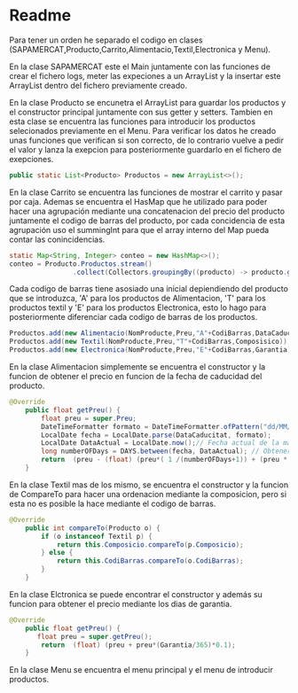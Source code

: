 # Readme
Para tener un orden he separado el codigo en clases (SAPAMERCAT,Producto,Carrito,Alimentacio,Textil,Electronica y Menu).

En la clase SAPAMERCAT este el Main juntamente con las funciones de crear el fichero logs, meter las expeciones a un ArrayList y la insertar este ArrayList dentro del fichero previamente creado.

En la clase Producto se encunetra el ArrayList para guardar los productos y el constructor principal juntamente con sus getter y setters. Tambien en esta clase se encuentra las funciones para introducir los productos selecionados previamente en el Menu. Para verificar los datos he creado unas funciones que verifican si son correcto, de lo contrario vuelve a pedir el valor y lanza la exepcion para posteriormente guardarlo en el fichero de exepciones.
```java
public static List<Producto> Productos = new ArrayList<>();
```

En la clase Carrito se encuentra las funciones de mostrar el carrito y pasar por caja. Ademas se encuentra el HasMap que he utilizado para poder hacer una agrupación mediante una concatenacion del precio del producto juntamente el codigo de barras del producto, por cada concidencia de esta agrupación uso el summingInt para que el array interno del Map pueda contar las conincidencias.
```java
static Map<String, Integer> conteo = new HashMap<>();
conteo = Producto.Productos.stream()
                .collect(Collectors.groupingBy((producto) -> producto.getPreu() + "_" + producto.getCodiBarras(), Collectors.summingInt(e -> 1)));
```

Cada codigo de barras tiene asosiado una inicial depiendiendo del producto que se introduzca, 'A' para los productos de Alimentacion, 'T' para los productos textil y 'E' para los productos Electronica, esto lo hago para posteriormente diferenciar cada codigo de barras de los productos.
```java
Productos.add(new Alimentacio(NomProducte,Preu,"A"+CodiBarras,DataCaducitat));
Productos.add(new Textil(NomProducte,Preu,"T"+CodiBarras,Composisico));
Productos.add(new Electronica(NomProducte,Preu,"E"+CodiBarras,Garantia));
```

En la clase Alimentacion simplemente se encuentra el constructor y la funcion de obtener el precio en funcion de la fecha de caducidad del producto.
```java
@Override
    public float getPreu() {
        float preu = super.Preu;
        DateTimeFormatter formato = DateTimeFormatter.ofPattern("dd/MM/yyyy");
        LocalDate fecha = LocalDate.parse(DataCaducitat, formato);
        LocalDate DataActual = LocalDate.now();// Fecha actual de la maquina
        long numberOFDays = DAYS.between(fecha, DataActual); // Obtener la diferencia de dias entre la fecha de caducidad y la fecha actual
        return  (preu - (float) (preu*( 1 /(numberOFDays+1)) + (preu * 0.1)));
    }
```

En la clase Textil mas de los mismo, se encuentra el constructor y la funcion de CompareTo para hacer una ordenacion mediante la composicion, pero si esta no es posible la hace mediante el codigo de barras.
```java
@Override
    public int compareTo(Producto o) {
        if (o instanceof Textil p) {
            return this.Composicio.compareTo(p.Composicio);
        } else {
            return this.CodiBarras.compareTo(o.CodiBarras);
        }
    }
```
En la clase Elctronica se puede encontrar el constructor y además su funcion para obtener el precio mediante los dias de garantia.
```java
@Override
    public float getPreu() {
       float preu = super.getPreu();
        return  (float) (preu + preu*(Garantia/365)*0.1);
    }
```
En la clase Menu se encuentra el menu principal y el menu de introducir productos.
```java

```